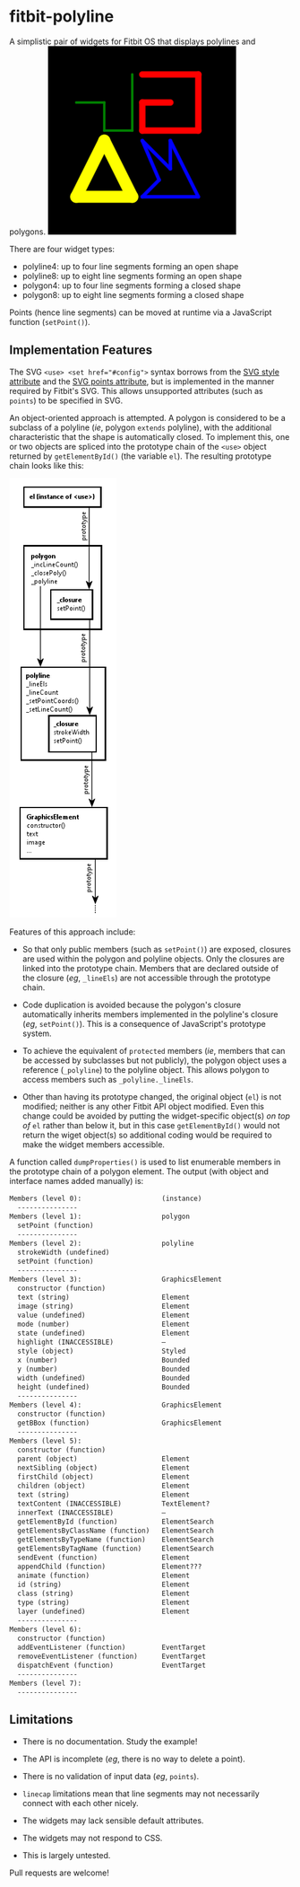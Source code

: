 # fitbit-polyline
A simplistic pair of widgets for Fitbit OS that displays polylines and polygons.
![example](screenshot.png#center)

There are four widget types:

* polyline4: up to four line segments forming an open shape
* polyline8: up to eight line segments forming an open shape
* polygon4: up to four line segments forming a closed shape
* polygon8: up to eight line segments forming a closed shape

Points (hence line segments) can be moved at runtime via a JavaScript function (`setPoint()`).

Implementation Features
-

The SVG `<use> <set href="#config">` syntax borrows from the [SVG style attribute](https://developer.mozilla.org/en-US/docs/Web/SVG/Attribute/style) and the [SVG points attribute](https://developer.mozilla.org/en-US/docs/Web/SVG/Attribute/points), but is implemented in the manner required by Fitbit's SVG. This allows unsupported attributes (such as `points`) to be specified in SVG.

An object-oriented approach is attempted. A polygon is considered to be a subclass of a polyline (_ie_, polygon `extends` polyline), with the additional characteristic that the shape is automatically closed. To implement this, one or two objects are spliced into the prototype chain of the `<use>` object returned by `getElementById()` (the variable `el`). The resulting prototype chain looks like this:

![Objects](objects.png#center)

Features of this approach include:

* So that only public members (such as `setPoint()`) are exposed, closures are used within the polygon and polyline objects. Only the closures are linked into the prototype chain. Members that are declared outside of the closure (_eg_, `_lineEls`) are not accessible through the prototype chain.

* Code duplication is avoided because the polygon's closure automatically inherits members implemented in the polyline's closure (_eg_, `setPoint()`). This is a consequence of JavaScript's prototype system.

* To achieve the equivalent of `protected` members (_ie_, members that can be accessed by subclasses but not publicly), the polygon object uses a reference (`_polyline`) to the polyline object. This allows polygon to access members such as `_polyline._lineEls`.

* Other than having its prototype changed, the original object (`el`) is not modified; neither is any other Fitbit API object modified. Even this change could be avoided by putting the widget-specific object(s) _on top of_ `el` rather than below it, but in this case `getElementById()` would not return the wiget object(s) so additional coding would be required to make the widget members accessible.

A function called `dumpProperties()` is used to list enumerable members in the prototype chain of a polygon element. The output (with object and interface names added manually) is:

```
Members (level 0):                    (instance)
  ---------------
Members (level 1):                    polygon
  setPoint (function)
  ---------------
Members (level 2):                    polyline
  strokeWidth (undefined)
  setPoint (function)
  ---------------
Members (level 3):                    GraphicsElement
  constructor (function)
  text (string)                       Element
  image (string)                      Element
  value (undefined)                   Element
  mode (number)                       Element
  state (undefined)                   Element
  highlight (INACCESSIBLE)            —
  style (object)                      Styled
  x (number)                          Bounded
  y (number)                          Bounded
  width (undefined)                   Bounded
  height (undefined)                  Bounded
  ---------------
Members (level 4):                    GraphicsElement
  constructor (function)
  getBBox (function)                  GraphicsElement
  ---------------
Members (level 5):
  constructor (function)
  parent (object)                     Element
  nextSibling (object)                Element
  firstChild (object)                 Element
  children (object)                   Element
  text (string)                       Element
  textContent (INACCESSIBLE)          TextElement?
  innerText (INACCESSIBLE)            —
  getElementById (function)           ElementSearch
  getElementsByClassName (function)   ElementSearch
  getElementsByTypeName (function)    ElementSearch
  getElementsByTagName (function)     ElementSearch
  sendEvent (function)                Element
  appendChild (function)              Element???
  animate (function)                  Element
  id (string)                         Element
  class (string)                      Element
  type (string)                       Element
  layer (undefined)                   Element
  ---------------
Members (level 6):
  constructor (function)
  addEventListener (function)         EventTarget
  removeEventListener (function)      EventTarget
  dispatchEvent (function)            EventTarget
  ---------------
Members (level 7):
  ---------------
```

Limitations
-

* There is no documentation. Study the example!

* The API is incomplete (*eg*, there is no way to delete a point).

* There is no validation of input data (*eg*, `points`).

* `linecap` limitations mean that line segments may not necessarily connect with each other nicely.

* The widgets may lack sensible default attributes.

* The widgets may not respond to CSS.

* This is largely untested.

Pull requests are welcome!